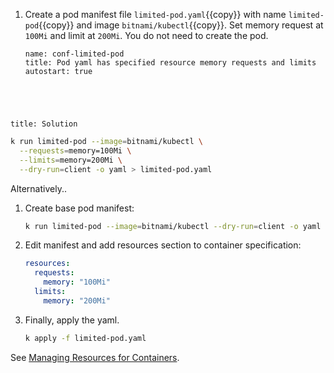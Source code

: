 
1. Create a pod manifest file ``limited-pod.yaml``{{copy}} with name ``limited-pod``{{copy}} and image ``bitnami/kubectl``{{copy}}. Set memory request at `100Mi` and limit at `200Mi`. You do not need to create the pod.

    ```examiner:execute-test
    name: conf-limited-pod
    title: Pod yaml has specified resource memory requests and limits
    autostart: true
    ```

<div style="margin-top: 5em;"></div>

```section:begin
title: Solution
```

```bash
k run limited-pod --image=bitnami/kubectl \
  --requests=memory=100Mi \
  --limits=memory=200Mi \
  --dry-run=client -o yaml > limited-pod.yaml
```

Alternatively..

1. Create base pod manifest:

    ```bash
    k run limited-pod --image=bitnami/kubectl --dry-run=client -o yaml > limited-pod.yaml
    ```

1. Edit manifest and add resources section to container specification:

    ```yaml
    resources:
      requests:
        memory: "100Mi"
      limits:
        memory: "200Mi"
    ```

1. Finally, apply the yaml.

    ```bash
    k apply -f limited-pod.yaml
    ```

See [Managing Resources for Containers](https://kubernetes.io/docs/concepts/configuration/manage-resources-containers/#meaning-of-memory).

```section:end
```
